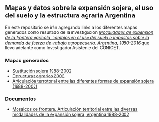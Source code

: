 ## Mapas y datos sobre la expansión sojera, el uso del suelo y la estructura agraria Argentina
En este repositorio se irán agregando links a los diferentes mapas generados como resultado de la investigación 
[_Modalidades de expansión de la frontera agrícola, cambios en el uso del suelo e impactos sobre la demanda de fuerza de trabajo agropecuaria. Argentina, 1980-2016_](https://www.conicet.gov.ar/new_scp/detalle.php?id=28059&datos_academicos=yes) que llevo adelante como Investigador Asistente del CONICET.

### Mapas generados
- [Sustitución sojera 1988-2002](maps/01_sust_soja_1.html)
- [Estructuras agrarias 2002](maps/02_estructuras.html) 
- [Articulación terrotorial entre las diferentes formas de expansión sojera (1988-2002)](maps/03_articulacion_soja.html)

### Documentos
- [Mosaicos de frontera. Articulación territorial entre las diversas modalidades de la expansión sojera, Argentina 1988-2002](docs/patchworks_original.pdf)

